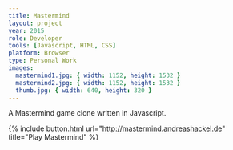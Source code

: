 ```yaml
---
title: Mastermind
layout: project
year: 2015
role: Developer
tools: [Javascript, HTML, CSS]
platform: Browser
type: Personal Work
images:
  mastermind1.jpg: { width: 1152, height: 1532 }
  mastermind2.jpg: { width: 1152, height: 1532 }
  thumb.jpg: { width: 640, height: 320 }
---
```

A Mastermind game clone written in Javascript.

{% include button.html url="http://mastermind.andreashackel.de" title="Play Mastermind" %}
